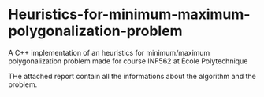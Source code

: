 # Heuristics-for-minimum-maximum-polygonalization-problem
A C++ implementation of an heuristics for minimum/maximum polygonalization problem made for course INF562 at École Polytechnique

THe attached report contain all the informations about the algorithm and the problem.
